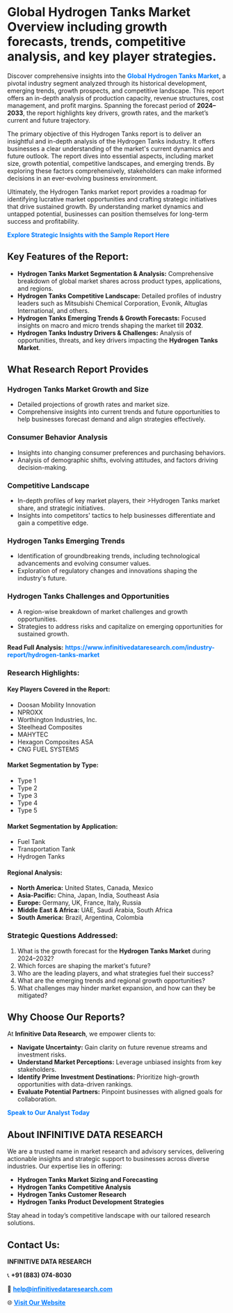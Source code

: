 <h1>Global Hydrogen Tanks Market Overview including growth forecasts, trends, competitive analysis, and key player strategies.</h1>
<p>
Discover comprehensive insights into the 
<a href="https://www.infinitivedataresearch.com/industry-report/hydrogen-tanks-market" rel="dofollow" style="color: #007BFF; text-decoration: none;"><strong>Global Hydrogen Tanks Market</strong></a>, a pivotal industry segment analyzed through its historical development, emerging trends, growth prospects, and competitive landscape. This report offers an in-depth analysis of production capacity, revenue structures, cost management, and profit margins. Spanning the forecast period of <strong>2024–2033</strong>, the report highlights key drivers, growth rates, and the market’s current and future trajectory.
</p>
<p>
The primary objective of this Hydrogen Tanks report is to deliver an insightful and in-depth analysis of the Hydrogen Tanks industry. It offers businesses a clear understanding of the market's current dynamics and future outlook. The report dives into essential aspects, including market size, growth potential, competitive landscapes, and emerging trends. By exploring these factors comprehensively, stakeholders can make informed decisions in an ever-evolving business environment.
</p>
<p>
Ultimately, the Hydrogen Tanks market report provides a roadmap for identifying lucrative market opportunities and crafting strategic initiatives that drive sustained growth. By understanding market dynamics and untapped potential, businesses can position themselves for long-term success and profitability.
</p>
<p>
<a href="https://www.infinitivedataresearch.com/request-sample/reportId=111738" style="color: #007BFF; text-decoration: none;"><strong>Explore Strategic Insights with the Sample Report Here</strong></a>
</p>

<h2>Key Features of the Report:</h2>
<ul>
<li><strong>Hydrogen Tanks Market Segmentation & Analysis:</strong> Comprehensive breakdown of global market shares across product types, applications, and regions.</li>
<li><strong>Hydrogen Tanks Competitive Landscape:</strong> Detailed profiles of industry leaders such as Mitsubishi Chemical Corporation, Evonik, Altuglas International, and others.</li>
<li><strong>Hydrogen Tanks Emerging Trends & Growth Forecasts:</strong> Focused insights on macro and micro trends shaping the market till <strong>2032</strong>.</li>
<li><strong>Hydrogen Tanks Industry Drivers & Challenges:</strong> Analysis of opportunities, threats, and key drivers impacting the <strong>Hydrogen Tanks Market</strong>.</li>
</ul>

<h2>What Research Report Provides</h2>
<h3>Hydrogen Tanks Market Growth and Size</h3>
<ul>
<li>Detailed projections of growth rates and market size.</li>
<li>Comprehensive insights into current trends and future opportunities to help businesses forecast demand and align strategies effectively.</li>
</ul>

<h3>Consumer Behavior Analysis</h3>
<ul>
<li>Insights into changing consumer preferences and purchasing behaviors.</li>
<li>Analysis of demographic shifts, evolving attitudes, and factors driving decision-making.</li>
</ul>

<h3>Competitive Landscape</h3>
<ul>
<li>In-depth profiles of key market players, their >Hydrogen Tanks market share, and strategic initiatives.</li>
<li>Insights into competitors' tactics to help businesses differentiate and gain a competitive edge.</li>
</ul>

<h3>Hydrogen Tanks Emerging Trends</h3>
<ul>
<li>Identification of groundbreaking trends, including technological advancements and evolving consumer values.</li>
<li>Exploration of regulatory changes and innovations shaping the industry's future.</li>
</ul>

<h3>Hydrogen Tanks Challenges and Opportunities</h3>
<ul>
<li>A region-wise breakdown of market challenges and growth opportunities.</li>
<li>Strategies to address risks and capitalize on emerging opportunities for sustained growth.</li>
</ul>
<p><strong>Read Full Analysis:</strong> <a href="https://www.infinitivedataresearch.com/industry-report/hydrogen-tanks-market" rel="dofollow" style="color: #007BFF; text-decoration: none;"><strong>https://www.infinitivedataresearch.com/industry-report/hydrogen-tanks-market</strong></a></p>
<h3>Research Highlights:</h3>
<h4>Key Players Covered in the Report:</h4>
<ul><li>Doosan Mobility Innovation</li><li>NPROXX</li><li>Worthington Industries, Inc.</li><li>Steelhead Composites</li><li>MAHYTEC</li><li>Hexagon Composites ASA</li><li>CNG FUEL SYSTEMS</li></ul>
<h4>Market Segmentation by Type:</h4>
<ul><li>Type 1</li><li>Type 2</li><li>Type 3</li><li>Type 4</li><li>Type 5</li></ul>
<h4>Market Segmentation by Application:</h4>
<ul><li>Fuel Tank</li><li>Transportation Tank</li><li>Hydrogen Tanks</li></ul>

<h4>Regional Analysis:</h4>
<ul>
<li><strong>North America:</strong> United States, Canada, Mexico</li>
<li><strong>Asia-Pacific:</strong> China, Japan, India, Southeast Asia</li>
<li><strong>Europe:</strong> Germany, UK, France, Italy, Russia</li>
<li><strong>Middle East & Africa:</strong> UAE, Saudi Arabia, South Africa</li>
<li><strong>South America:</strong> Brazil, Argentina, Colombia</li>
</ul>

<h3>Strategic Questions Addressed:</h3>
<ol>
<li>What is the growth forecast for the <strong>Hydrogen Tanks Market</strong> during 2024–2032?</li>
<li>Which forces are shaping the market's future?</li>
<li>Who are the leading players, and what strategies fuel their success?</li>
<li>What are the emerging trends and regional growth opportunities?</li>
<li>What challenges may hinder market expansion, and how can they be mitigated?</li>
</ol>

<h2>Why Choose Our Reports?</h2>
<p>At <strong>Infinitive Data Research</strong>, we empower clients to:</p>
<ul>
<li><strong>Navigate Uncertainty:</strong> Gain clarity on future revenue streams and investment risks.</li>
<li><strong>Understand Market Perceptions:</strong> Leverage unbiased insights from key stakeholders.</li>
<li><strong>Identify Prime Investment Destinations:</strong> Prioritize high-growth opportunities with data-driven rankings.</li>
<li><strong>Evaluate Potential Partners:</strong> Pinpoint businesses with aligned goals for collaboration.</li>
</ul>
<p><a href="https://www.infinitivedataresearch.com/industry-report/hydrogen-tanks-market" rel="dofollow" style="color: #007BFF; text-decoration: none;"><strong>Speak to Our Analyst Today</strong></a></p>

<h2>About INFINITIVE DATA RESEARCH</h2>
<p>We are a trusted name in market research and advisory services, delivering actionable insights and strategic support to businesses across diverse industries. Our expertise lies in offering:</p>
<ul>
<li><strong>Hydrogen Tanks Market Sizing and Forecasting</strong></li>
<li><strong>Hydrogen Tanks Competitive Analysis</strong></li>
<li><strong>Hydrogen Tanks Customer Research</strong></li>
<li><strong>Hydrogen Tanks Product Development Strategies</strong></li>
</ul>
<p>Stay ahead in today’s competitive landscape with our tailored research solutions.</p>

<h2>Contact Us:</h2>
<p><strong>INFINITIVE DATA RESEARCH</strong></p>
<p>📞 <strong>+91 (883) 074-8030</strong></p>
<p>📧 <strong><a href="mailto:help@infinitivedataresearch.com" style="color: #007BFF;">help@infinitivedataresearch.com</a></strong></p>
<p>🌐 <strong><a href="https://www.infinitivedataresearch.com" rel="dofollow" style="color: #007BFF;">Visit Our Website</a></strong></p>